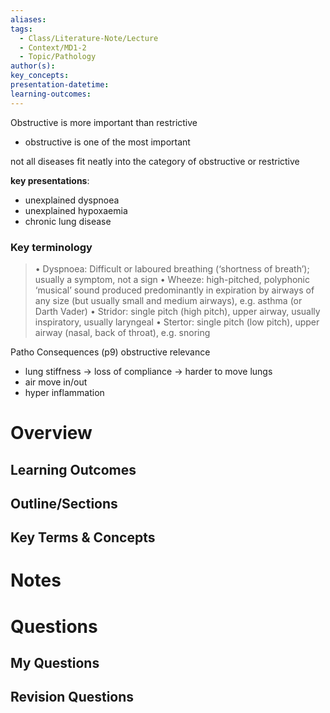 ```yaml
---
aliases: 
tags:
  - Class/Literature-Note/Lecture
  - Context/MD1-2
  - Topic/Pathology
author(s): 
key_concepts: 
presentation-datetime: 
learning-outcomes:
---
```

Obstructive is more important than restrictive
- obstructive is one of the most important


not all diseases fit neatly into the category of obstructive or restrictive

**key presentations**:
- unexplained dyspnoea
- unexplained hypoxaemia
- chronic lung disease

### Key terminology
> • Dyspnoea: Difficult or laboured breathing (‘shortness of breath’); usually a symptom, not a sign
> • Wheeze: high-pitched, polyphonic ‘musical’ sound produced predominantly in expiration by airways of any size (but usually small and medium airways), e.g. asthma (or Darth Vader)
> • Stridor: single pitch (high pitch), upper airway, usually inspiratory, usually laryngeal
> • Stertor: single pitch (low pitch), upper airway (nasal, back of throat), e.g. snoring


Patho Consequences (p9)
obstructive relevance
- lung stiffness -> loss of compliance -> harder to move lungs
- air move in/out
- hyper inflammation



# Overview
## Learning Outcomes

## Outline/Sections

## Key Terms & Concepts


# Notes


# Questions

## My Questions
## Revision Questions




